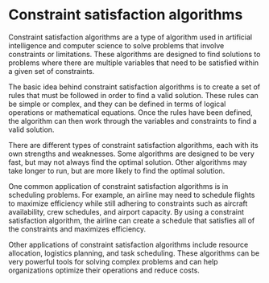 # Constraint satisfaction algorithms

Constraint satisfaction algorithms are a type of algorithm used in artificial intelligence and computer science to solve problems that involve constraints or limitations. These algorithms are designed to find solutions to problems where there are multiple variables that need to be satisfied within a given set of constraints.

The basic idea behind constraint satisfaction algorithms is to create a set of rules that must be followed in order to find a valid solution. These rules can be simple or complex, and they can be defined in terms of logical operations or mathematical equations. Once the rules have been defined, the algorithm can then work through the variables and constraints to find a valid solution.

There are different types of constraint satisfaction algorithms, each with its own strengths and weaknesses. Some algorithms are designed to be very fast, but may not always find the optimal solution. Other algorithms may take longer to run, but are more likely to find the optimal solution. 

One common application of constraint satisfaction algorithms is in scheduling problems. For example, an airline may need to schedule flights to maximize efficiency while still adhering to constraints such as aircraft availability, crew schedules, and airport capacity. By using a constraint satisfaction algorithm, the airline can create a schedule that satisfies all of the constraints and maximizes efficiency.

Other applications of constraint satisfaction algorithms include resource allocation, logistics planning, and task scheduling. These algorithms can be very powerful tools for solving complex problems and can help organizations optimize their operations and reduce costs.